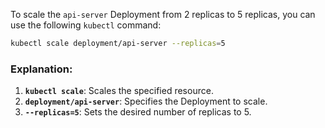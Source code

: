 To scale the `api-server` Deployment from 2 replicas to 5 replicas, you can use the following `kubectl` command:

```bash
kubectl scale deployment/api-server --replicas=5
```

### Explanation:
1. **`kubectl scale`**: Scales the specified resource.
2. **`deployment/api-server`**: Specifies the Deployment to scale.
3. **`--replicas=5`**: Sets the desired number of replicas to 5.
